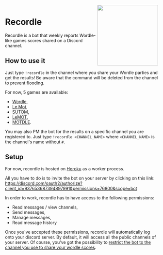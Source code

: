 <img align="right" src="https://i.imgur.com/0CLSbGS.png" height="200" width="200">

# Recordle

Recordle is a bot that weekly reports Wordle-like games scores shared on a Discord channel.

## How to use it

Just type `!recordle` in the channel where you share your Wordle parties and get the results! Be aware that the command will be deleted from the channel to prevent flooding.

For now, 5 games are available:
  * [Wordle](https://www.powerlanguage.co.uk/wordle/),
  * [Le Mot](https://wordle.louan.me/),
  * [SUTOM](https://sutom.nocle.fr/),
  * [LeMOT](https://www.solitaire-play.com/lemot/),
  * [MOTDLE](https://motdle.herokuapp.com/).

You may also PM the bot for the results on a specific channel you are registered to. Just type `!recordle <CHANNEL_NAME>` where `<CHANNEL_NAME>` is the channel's name without `#`.

## Setup

For now, recordle is hosted on [Heroku](https://www.heroku.com/) as a worker process.

All you have to do is to invite the bot on your server by clicking on this link: https://discord.com/oauth2/authorize?client_id=937653687394897991&permissions=76800&scope=bot

In order to work, recordle has to have access to the following permissions:
  * Read messages / view channels,
  * Send messages,
  * Manage messages,
  * Read message history

Once you've accepted these permissions, recordle will automatically log onto your discord server. By default, it will access all the public channels of your server. Of course, you've got the possibility to [restrict the bot to the channel you use to share your wordle scores](https://gist.github.com/laundmo/839b74d9cbbf71f25cf772cde57bafb7).
